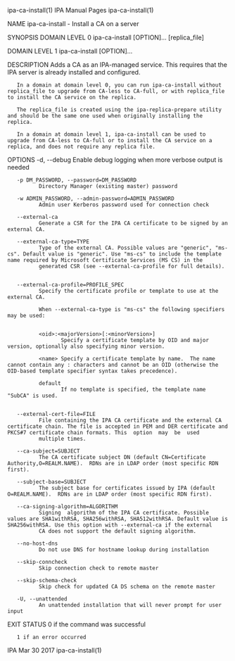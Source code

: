 ipa-ca-install(1)                                                                              IPA Manual Pages                                                                             ipa-ca-install(1)



NAME
       ipa-ca-install - Install a CA on a server

SYNOPSIS
   DOMAIN LEVEL 0
       ipa-ca-install [OPTION]... [replica_file]

   DOMAIN LEVEL 1
       ipa-ca-install [OPTION]...

DESCRIPTION
       Adds a CA as an IPA-managed service. This requires that the IPA server is already installed and configured.

       In a domain at domain level 0, you can run ipa-ca-install without replica_file to upgrade from CA-less to CA-full, or with replica_file to install the CA service on the replica.

       The replica_file is created using the ipa-replica-prepare utility and should be the same one used when originally installing the replica.

       In a domain at domain level 1, ipa-ca-install can be used to upgrade from CA-less to CA-full or to install the CA service on a replica, and does not require any replica file.

OPTIONS
       -d, --debug Enable debug logging when more verbose output is needed

       -p DM_PASSWORD, --password=DM_PASSWORD
              Directory Manager (existing master) password

       -w ADMIN_PASSWORD, --admin-password=ADMIN_PASSWORD
              Admin user Kerberos password used for connection check

       --external-ca
              Generate a CSR for the IPA CA certificate to be signed by an external CA.

       --external-ca-type=TYPE
              Type of the external CA. Possible values are "generic", "ms-cs". Default value is "generic". Use "ms-cs" to include the template name required by Microsoft Certificate Services (MS CS) in the
              generated CSR (see --external-ca-profile for full details).


       --external-ca-profile=PROFILE_SPEC
              Specify the certificate profile or template to use at the external CA.

              When --external-ca-type is "ms-cs" the following specifiers may be used:


              <oid>:<majorVersion>[:<minorVersion>]
                     Specify a certificate template by OID and major version, optionally also specifying minor version.

              <name> Specify a certificate template by name.  The name cannot contain any : characters and cannot be an OID (otherwise the OID-based template specifier syntax takes precedence).

              default
                     If no template is specified, the template name "SubCA" is used.


       --external-cert-file=FILE
              File containing the IPA CA certificate and the external CA certificate chain. The file is accepted in PEM and DER certificate and PKCS#7 certificate chain formats. This  option  may  be  used
              multiple times.

       --ca-subject=SUBJECT
              The CA certificate subject DN (default CN=Certificate Authority,O=REALM.NAME).  RDNs are in LDAP order (most specific RDN first).

       --subject-base=SUBJECT
              The subject base for certificates issued by IPA (default O=REALM.NAME).  RDNs are in LDAP order (most specific RDN first).

       --ca-signing-algorithm=ALGORITHM
              Signing  algorithm of the IPA CA certificate. Possible values are SHA1withRSA, SHA256withRSA, SHA512withRSA. Default value is SHA256withRSA. Use this option with --external-ca if the external
              CA does not support the default signing algorithm.

       --no-host-dns
              Do not use DNS for hostname lookup during installation

       --skip-conncheck
              Skip connection check to remote master

       --skip-schema-check
              Skip check for updated CA DS schema on the remote master

       -U, --unattended
              An unattended installation that will never prompt for user input

EXIT STATUS
       0 if the command was successful

       1 if an error occurred



IPA                                                                                              Mar 30 2017                                                                                ipa-ca-install(1)
